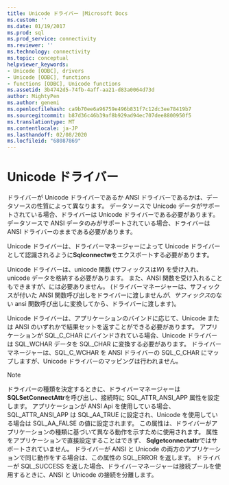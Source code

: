 ```yaml
---
title: Unicode ドライバー |Microsoft Docs
ms.custom: ''
ms.date: 01/19/2017
ms.prod: sql
ms.prod_service: connectivity
ms.reviewer: ''
ms.technology: connectivity
ms.topic: conceptual
helpviewer_keywords:
- Unicode [ODBC], drivers
- Unicode [ODBC], functions
- functions [ODBC], Unicode functions
ms.assetid: 3b4742d5-74fb-4aff-aa21-d83a0064d73d
author: MightyPen
ms.author: genemi
ms.openlocfilehash: ca9b70ee6a96759e496b831f7c12dc3ee78419b7
ms.sourcegitcommit: b87d36c46b39af8b929ad94ec707dee8800950f5
ms.translationtype: MT
ms.contentlocale: ja-JP
ms.lasthandoff: 02/08/2020
ms.locfileid: "68087869"
---
```

# <a name="unicode-drivers"></a>Unicode ドライバー
ドライバーが Unicode ドライバーであるか ANSI ドライバーであるかは、データソースの性質によって異なります。 データソースで Unicode データがサポートされている場合、ドライバーは Unicode ドライバーである必要があります。 データソースで ANSI データのみがサポートされている場合、ドライバーは ANSI ドライバーのままである必要があります。  
  
 Unicode ドライバーは、ドライバーマネージャーによって Unicode ドライバーとして認識されるように**Sqlconnectw**をエクスポートする必要があります。  
  
 Unicode ドライバーは、unicode 関数 (サフィックスは*W*) を受け入れ、unicode データを格納する必要があります。 また、ANSI 関数を受け入れることもできますが、には必要ありません。 (ドライバーマネージャーは、サフィックスが付いた ANSI 関数呼び出しをドライバーに渡しません*が、サフィックス*のない ansi 関数呼び出しに変換してから、ドライバーに渡します)。  
  
 Unicode ドライバーは、アプリケーションのバインドに応じて、Unicode または ANSI のいずれかで結果セットを返すことができる必要があります。 アプリケーションが SQL_C_CHAR にバインドされている場合、Unicode ドライバーは SQL_WCHAR データを SQL_CHAR に変換する必要があります。 ドライバーマネージャーは、SQL_C_WCHAR を ANSI ドライバーの SQL_C_CHAR にマップしますが、Unicode ドライバーのマッピングは行われません。  
  
> [!NOTE]  
>  ドライバーの種類を決定するときに、ドライバーマネージャーは**SQLSetConnectAttr**を呼び出し、接続時に SQL_ATTR_ANSI_APP 属性を設定します。 アプリケーションが ANSI Api を使用している場合、SQL_ATTR_ANSI_APP は SQL_AA_TRUE に設定され、Unicode を使用している場合は SQL_AA_FALSE の値に設定されます。 この属性は、ドライバーがアプリケーションの種類に基づいて異なる動作を示すために使用されます。 属性をアプリケーションで直接設定することはできず、 **Sqlgetconnectattr**ではサポートされていません。 ドライバーが ANSI と Unicode の両方のアプリケーションで同じ動作をする場合は、この属性の SQL_ERROR を返します。 ドライバーが SQL_SUCCESS を返した場合、ドライバーマネージャーは接続プールを使用するときに、ANSI と Unicode の接続を分離します。
